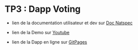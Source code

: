 # TP3 : Dapp Voting


- lien de la documentation utilisateur et dev sur  [Doc Natspec ](https://github.com/benzakin/Alyra-school/blob/main/Developpeur-Ethereum-Template-master/6.%20Dapp/Index.md)

- lien de la Demo sur [Youtube](https://youtu.be/1KcLuqQOTdg)


- lien de la Dapp en ligne sur [GitPages](https://benzakin.github.io/TP3/) 


